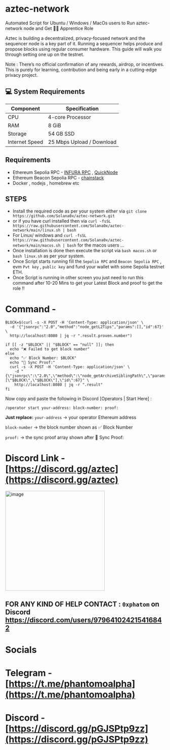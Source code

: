 # aztec-network
Automated Script for Ubuntu / Windows / MacOs users to Run aztec-network node and  Get  🧑‍🎓 Apprentice Role

Aztec is building a decentralized, privacy-focused network and the sequencer node is a key part of it. Running a sequencer helps produce and propose blocks using regular consumer hardware. This guide will walk you through setting one up on the testnet.

Note : There’s no official confirmation of any rewards, airdrop, or incentives. This is purely for learning, contribution and being early in a cutting-edge privacy project.

## 💻 System Requirements

| Component      | Specification               |
|----------------|-----------------------------|
| CPU            | 4-core Processor            |
| RAM            | 8 GiB                       |
| Storage        | 54 GB SSD                   |
| Internet Speed | 25 Mbps Upload / Download   |

## Requirements

- Ethereum Sepolia RPC - [INFURA RPC](https://developer.metamask.io/) , [QuickNode](https://dashboard.quicknode.com/)
- Ethereum Beacon Sepolia RPC - [chainstack](https://console.chainstack.com/nodes)
- Docker , nodejs , homebrew etc

## STEPS

- Install the required code as per your system either via `git clone https://github.com/Solana0x/aztec-network.git`
- or if you have curl installed then via `curl -fsSL https://raw.githubusercontent.com/Solana0x/aztec-network/main/linux.sh | bash`
- For Linux/ windows and `curl -fsSL https://raw.githubusercontent.com/Solana0x/aztec-network/main/macos.sh | bash` for the macos users ...
- Once installation is done then execute the script via `bash macos.sh` or `bash linux.sh` as per your system.
- Once Script starts running fill the `Sepolia RPC` and `Beacon Sepolia RPC` , evm `Pvt key` , `public key` and fund your wallet with some Sepolia testnet ETH.
- Once Script is running in other screen you just need to run this command after 10-20 Mins to get your Latest Block and proof to get the role !!

# Command - 

```
BLOCK=$(curl -s -X POST -H 'Content-Type: application/json' \
  -d '{"jsonrpc":"2.0","method":"node_getL2Tips","params":[],"id":67}' \
  http://localhost:8080 | jq -r ".result.proven.number")

if [[ -z "$BLOCK" || "$BLOCK" == "null" ]]; then
  echo "❌ Failed to get block number"
else
  echo "✅ Block Number: $BLOCK"
  echo "🔗 Sync Proof:"
  curl -s -X POST -H 'Content-Type: application/json' \
    -d "{\"jsonrpc\":\"2.0\",\"method\":\"node_getArchiveSiblingPath\",\"params\":[\"$BLOCK\",\"$BLOCK\"],\"id\":67}" \
    http://localhost:8080 | jq -r ".result"
fi 
```
Now copy and paste the following in Discord [Operators | Start Here] :

`/operator start your-address: block-number: proof: `

**Just replace:**
`your-address` → your operator Ethereum address

`block-number` → the block number shown as ✅ Block Number

`proof:` → the sync proof array shown after 🔗 Sync Proof:

# Discord Link - [https://discord.gg/aztec](https://discord.gg/aztec)

<img width="314" alt="image" src="https://github.com/user-attachments/assets/1e4bde0c-0ac1-455b-aed4-23c0f1f66bce" />

## FOR ANY KIND OF HELP CONTACT : ` 0xphatom ` on Discord  https://discord.com/users/979641024215416842

# Socials 

# Telegram - [https://t.me/phantomoalpha](https://t.me/phantomoalpha)
# Discord - [https://discord.gg/pGJSPtp9zz](https://discord.gg/pGJSPtp9zz)



